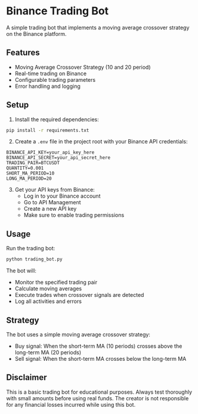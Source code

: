# Binance Trading Bot

A simple trading bot that implements a moving average crossover strategy on the Binance platform.

## Features

- Moving Average Crossover Strategy (10 and 20 period)
- Real-time trading on Binance
- Configurable trading parameters
- Error handling and logging

## Setup

1. Install the required dependencies:
```bash
pip install -r requirements.txt
```

2. Create a `.env` file in the project root with your Binance API credentials:
```
BINANCE_API_KEY=your_api_key_here
BINANCE_API_SECRET=your_api_secret_here
TRADING_PAIR=BTCUSDT
QUANTITY=0.001
SHORT_MA_PERIOD=10
LONG_MA_PERIOD=20
```

3. Get your API keys from Binance:
   - Log in to your Binance account
   - Go to API Management
   - Create a new API key
   - Make sure to enable trading permissions

## Usage

Run the trading bot:
```bash
python trading_bot.py
```

The bot will:
- Monitor the specified trading pair
- Calculate moving averages
- Execute trades when crossover signals are detected
- Log all activities and errors

## Strategy

The bot uses a simple moving average crossover strategy:
- Buy signal: When the short-term MA (10 periods) crosses above the long-term MA (20 periods)
- Sell signal: When the short-term MA crosses below the long-term MA

## Disclaimer

This is a basic trading bot for educational purposes. Always test thoroughly with small amounts before using real funds. The creator is not responsible for any financial losses incurred while using this bot. 
